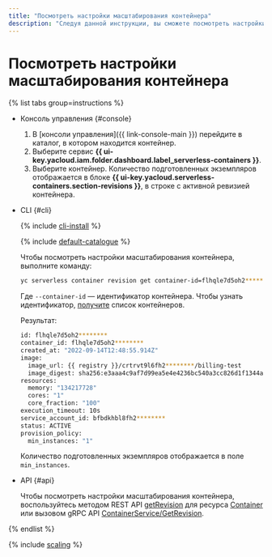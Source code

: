 ```yaml
---
title: "Посмотреть настройки масштабирования контейнера"
description: "Следуя данной инструкции, вы сможете посмотреть настройки масштабирования контейнера."
---
```


# Посмотреть настройки масштабирования контейнера

{% list tabs group=instructions %}

- Консоль управления {#console}

    1. В [консоли управления]({{ link-console-main }}) перейдите в каталог, в котором находится контейнер.
    1. Выберите сервис **{{ ui-key.yacloud.iam.folder.dashboard.label_serverless-containers }}**.
    1. Выберите контейнер. Количество подготовленных экземпляров отображается в блоке **{{ ui-key.yacloud.serverless-containers.section-revisions }}**, в строке с активной ревизией контейнера.

- CLI {#cli}

    {% include [cli-install](../../_includes/cli-install.md) %}

    {% include [default-catalogue](../../_includes/default-catalogue.md) %}

    Чтобы посмотреть настройки масштабирования контейнера, выполните команду:

    ```bash
    yc serverless container revision get container-id=flhqle7d5oh2********
    ```

    Где `--container-id` — идентификатор контейнера. Чтобы узнать идентификатор, [получите](list.md) список контейнеров.

    Результат:

    ```bash
    id: flhqle7d5oh2********
	container_id: flhqle7d5oh2********
	created_at: "2022-09-14T12:48:55.914Z"
	image:
	  image_url: {{ registry }}/crtrvt9l6fh2********/billing-test
	  image_digest: sha256:e3aaa4c9af7d99ea5e4e4236bc540a3cc826d1f1344a601ddb9cbch2********
	resources:
	  memory: "134217728"
	  cores: "1"
	  core_fraction: "100"
	execution_timeout: 10s
	service_account_id: bfbdkhbl8fh2********
	status: ACTIVE
	provision_policy:
	  min_instances: "1"
    ```

    Количество подготовленных экземпляров отображается в поле `min_instances`.

- API {#api}

  Чтобы посмотреть настройки масштабирования контейнера, воспользуйтесь методом REST API [getRevision](../containers/api-ref/Container/getRevision.md) для ресурса [Container](../containers/api-ref/Container/index.md) или вызовом gRPC API [ContainerService/GetRevision](../containers/api-ref/grpc/container_service.md#GetRevision).

{% endlist %}

{% include [scaling](../../_includes/serverless-containers/see-also-scaling.md) %}